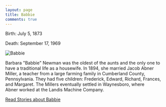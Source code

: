 ```yaml
---
layout: page
title: Babbie
comments: true
---
```


Birth: July 5, 1873

Death: September 17, 1969

![Babbie]({{site.baseurl}}/assets/images/babbie.jpg)

Barbara "Babbie" Newman was the oldest of the aunts and the only one to have a traditional life as a housewife. In 1894, she married Jacob Abner Miller, a teacher from a large farming family in Cumberland County, Pennsylvania. They had five children: Frederick, Edward, Richard, Frances, and Margaret. The Millers eventually settled in Waynesboro, where Abner worked at the Landis Machine Company.

[Read Stories about Babbie]({{site.baseurl}}/category/babbie)



